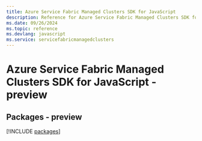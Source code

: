 ```yaml
---
title: Azure Service Fabric Managed Clusters SDK for JavaScript
description: Reference for Azure Service Fabric Managed Clusters SDK for JavaScript
ms.date: 09/26/2024
ms.topic: reference
ms.devlang: javascript
ms.service: servicefabricmanagedclusters
---
```

# Azure Service Fabric Managed Clusters SDK for JavaScript - preview
## Packages - preview
[!INCLUDE [packages](service-fabric-managed-clusters-index.md)]